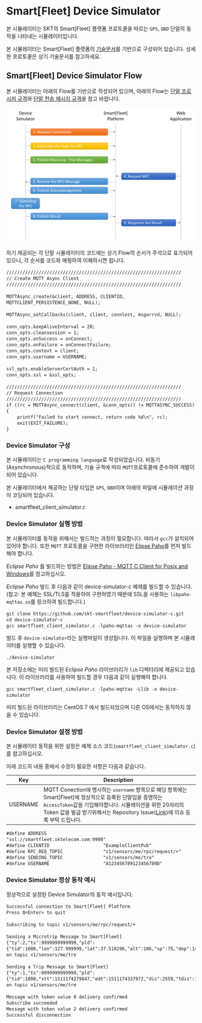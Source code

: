 # Smart[Fleet] Device Simulator

본 시뮬레이터는 SKT의 Smart[Fleet] 플랫폼 프로토콜을 따르는 ``GPS``, ``OBD`` 단말의 동작을 나타내는 시뮬레이터입니다.

본 시뮬레이터는 Smart[Fleet] 플랫폼의 [기술문서](http://smart-fleet-docs.readthedocs.io/ko/latest/)를 기반으로 구성되어 있습니다. 상세한 프로토콜은 상기 기술문서를 참고하세요.

## Smart[Fleet] Device Simulator Flow

본 시뮬레이터는 아래의 Flow를 기반으로 작성되어 있으며, 아래의 Flow는 [단말 프로시저 규격](http://smart-fleet-docs.readthedocs.io/ko/latest/procedure/)와 [단말 전송 메시지 규격](http://smart-fleet-docs.readthedocs.io/ko/latest/message/)을 참고 바랍니다.

![Connectionflow](images/flow_1.png)

하기 제공되는 각 단말 시뮬레이터의 코드에는 상기 Flow의 순서가 주석으로 표기되어 있으니, 각 순서를 코드와 매핑하여 이해하시면 됩니다.

```
/////////////////////////////////////////////////////////////////
// Create MQTT Async Client
/////////////////////////////////////////////////////////////////

MQTTAsync_create(&client, ADDRESS, CLIENTID, MQTTCLIENT_PERSISTENCE_NONE, NULL);

MQTTAsync_setCallbacks(client, client, connlost, msgarrvd, NULL);

conn_opts.keepAliveInterval = 20;
conn_opts.cleansession = 1;
conn_opts.onSuccess = onConnect;
conn_opts.onFailure = onConnectFailure;
conn_opts.context = client;
conn_opts.username = USERNAME;

ssl_opts.enableServerCertAuth = 1;
conn_opts.ssl = &ssl_opts;

/////////////////////////////////////////////////////////////////
// Request Connection
/////////////////////////////////////////////////////////////////
if ((rc = MQTTAsync_connect(client, &conn_opts)) != MQTTASYNC_SUCCESS)
{
    printf("Failed to start connect, return code %d\n", rc);
    exit(EXIT_FAILURE);
}
```

### Device Simulator 구성

본 시뮬레이터는 ``C programming language``로 작성되었습니다. 비동기(Asynchronous)적으로 동작하며, 기술 규격에 따라 ``MQTT``프로토콜에 준수하여 개발이 되어 있습니다.

본 시뮬레이터에서 제공하는 단말 타입은 ``GPS``, ``OBD``이며 아래의 파일에 시뮬레이션 과정이 코딩되어 있습니다.

* smartfleet_client_simulator.c

### Device Simulator 실행 방법

본 시뮬레이터를 동작을 위해서는 빌드하는 과정이 필요합니다. 따라서 ``gcc``가 설치되어 있어야 합니다. 또한 ``MQTT`` 프로토콜을 구현한 라이브러리인 [Elipse Paho](https://www.eclipse.org/paho/)를 먼저 빌드해야 합니다.

_Eclipse Paho_ 를 빌드하는 방법은 [Elipse Paho - MQTT C Client for Posix and Windows](https://www.eclipse.org/paho/clients/c/)를 참고하십시오.

_Eclipse Paho_ 빌드 후 다음과 같이 device-simulator-c 예제를 빌드할 수 있습니다.(참고: 본 예제는 SSL/TLS를 적용하여 구현하였기 때문에 SSL을 사용하는 ``libpaho-mqttas.so``를 링크하여 빌드합니다.)

```
git clone https://github.com/skt-smartfleet/device-simulator-c.git
cd device-simulator-c
gcc smartfleet_client_simulator.c -lpaho-mqttas -o device-simulator
```

빌드 후 ``device-simulator``라는 실행파일이 생성됩니다. 이 파일을 실행하며 본 시뮬레이터를 실행할 수 있습니다.

```
./device-simulator
```

본 저장소에는 미리 빌드된 _Eclipse Paho_ 라이브러리가 ``lib`` 디렉터리에 제공되고 있습니다. 이 라이브러리를 사용하여 빌드할 경우 다음과 같이 실행해야 합니다.

```
gcc smartfleet_client_simulator.c -lpaho-mqttas -Llib -o device-simulator
```

미리 빌드된 라이브러리는 CentOS 7 에서 빌드되었으며 다른 OS에서는 동작하지 않을 수 있습니다.

### Device Simulator 설정 방법

본 시뮬레이터 동작을 위한 설정은 예제 소스 코드(``smartfleet_client_simulator.c``)를 참고하십시오.

아래 코드의 내용 중에서 수정이 필요한 사항은 다음과 같습니다.

Key                 |  Description                            |
--------------------|-----------------------------------------|
USERNAME            | MQTT Conection에 명시하는 ``username`` 항목으로 해당 항목에는 Smart[Fleet]에 정상적으로 등록된 단말임을 증명하는 ``AccessToken``값을 기입해야합니다. 시뮬레이션을 위한 20자리의 Token 값을 발급 받기위해서는 Repository Issue([Link](https://github.com/skt-smartfleet/device-simulator/issues))에 이슈 등록 부탁 드립니다.

```
#define ADDRESS                     "ssl://smartfleet.sktelecom.com:9900"
#define CLIENTID                    "ExampleClientPub"
#define RPC_REQ_TOPIC               "v1/sensors/me/rpc/request/+"
#define SENDING_TOPIC               "v1/sensors/me/tre"
#define USERNAME                    "A123456789123456789D"
```

### Device Simulator 정상 동작 예시

정상적으로 설정된 Device Simulator의 동작 예시입니다.

```
Successful connection to Smart[Fleet] Platform
Press Q<Enter> to quit

Subscribing to topic v1/sensors/me/rpc/request/+

Sending a Microtrip Message to Smart[Fleet] {"ty":2,"ts":9999999999999,"pld":{"tid":1000,"lon":127.999999,"lat":37.510296,"alt":106,"sp":75,"dop":14,"nos":6,"clt":1507970678509}} on topic v1/sensors/me/tre

Sending a Trip Message to Smart[Fleet] {"ty":1,"ts":9999999999999,"pld":{"tid":1000,"stt":1511174279847,"edt":1511174337972,"dis":2559,"tdis":1023123,"fc":57355568,"stlat":37.509141,"stlon":127.063228,"edlat":37.520683,"edlon":127.06396,"ctp":100,"coe":1231,"fct":1923,"hsts":97,"mesp":43,"idt":440,"btv":9.3,"gnv":14.6,"wut":300,"dtvt":100}} on topic v1/sensors/me/tre

Message with token value 0 delivery confirmed
Subscribe succeeded
Message with token value 2 delivery confirmed
Successful disconnection
```
